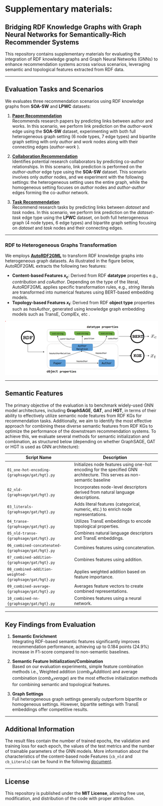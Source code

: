 # Supplementary materials: 
## Bridging RDF Knowledge Graphs with Graph Neural Networks for Semantically-Rich Recommender Systems

This repository contains supplementary materials for evaluating the integration of RDF knowledge graphs and Graph Neural Networks (GNNs) to enhance recommendation systems across various scenarios, leveraging semantic and topological features extracted from RDF data.

---

## Evaluation Tasks and Scenarios

We evaluates three recommendation scenarios using RDF knowledge graphs from **SOA-SW** and **LPWC** datasets:

1. **[Paper Recommendation](./paper-recommendation)**  
   Recommends research papers by predicting links between author and works. In this scenario, we perform link prediction on
the _author-work_ edge using the **SOA-SW** dataset, experimenting with both full
heterogeneous graph setting (6 node types, 7 edge types) and bipartite graph
setting with only _author_ and _work_ nodes along with their connecting
edges (_author-work_ ).

2. **[Collaboration Recommendation](./collaboration-recommendation)**  
   Identifies potential research collaborators by predicting co-author relationships. In this scenario, link prediction is performed on the _author-author_ edge type using the **SOA-SW** dataset. This
scenario involves only _author_ nodes, and we experiment with the following settings: the heterogeneous setting uses the entire graph, while the homogeneous setting focuses on _author_ nodes and _author-author_ edges forming the co-author network.

3. **[Task Recommendation](./task-recommendation)**  
   Recommend research tasks by predicting links between _dataset_ and _task_ nodes. In this scenario, we perform link prediction on the _dataset-task_ edge type using the **LPWC** dataset, on both full heterogeneous
graph (4 node types, 6 edge types) and bipartite graph setting focusing on _dataset_ and _task_ nodes and their connecting edges.

---

### RDF to Heterogeneous Graphs Transformation
We employs [**AutoRDF2GML**](https://github.com/davidlamprecht/AutoRDF2GML) to transform RDF knowledge graphs into heterogeneous graph datasets. As illustrated in the figure below, AutoRDF2GML extracts the following two features:
- **Content-based Features  $x_c$**: Derived from RDF **datatype** properties e.g., _contribution_ and _coAuthor_. Depending on the type of the literal, AutoRDF2GML applies specific transformation rules, e.g., _string_ literals are transformed into numerical features using BERT-based embedding models.
- **Topology-based Features $x_t$**: Derived from RDF **object type** properties such as _hasAuthor_, generated using knowledge graph embedding models such as TransE, ComplEx, etc .

![Local Image](autordf2gml.png)

---

## Semantic Features

The primary objective of the evaluation is to benchmark widely-used GNN model architectures, including **GraphSAGE**, **GAT**, and **HGT**, in terms of their ability to effectively utilize semantic node features from RDF KGs for recommendation tasks. Additionally, we aim to identify the most effective approach for combining these diverse semantic features from RDF KGs to optimize the performance of the downstream recommendation systems. To achieve this, we evaluate several methods for semantic initialization and combination, as structured below (depending on whether GraphSAGE, GAT or HGT is used as GNN architecture):

| Script Name                                   | Description                                                                                     |
|----------------------------------------------|-------------------------------------------------------------------------------------------------|
| `01_one-hot-encoding-{graphsage/gat/hgt}.py` | Initializes node features using one-hot encoding for the specified GNN architecture. This serves as non-semantic baseline           |
| `02_nld-{graphsage/gat/hgt}.py`              | Incorporates node-level descriptors derived from natural language descriptions.                |
| `03_literals-{graphsage/gat/hgt}.py`         | Adds literal features (categorical, numeric, etc.) to enrich node representations.             |
| `04_transe-{graphsage/gat/hgt}.py`           | Utilizes TransE embeddings to encode topological properties.                                   |
| `05_nld-transe-{graphsage/gat/hgt}.py`       | Combines natural language descriptors and TransE embeddings.                                   |
| `06_combined-concatenated-{graphsage/gat/hgt}.py` | Combines features using concatenation.                                                         |
| `07_combined-addition-{graphsage/gat/hgt}.py` | Combines features using addition.                                                              |
| `08_combined-addition-weighted-{graphsage/gat/hgt}.py` | Applies weighted addition based on feature importance.                                          |
| `09_combined-average-{graphsage/gat/hgt}.py` | Averages feature vectors to create combined representations.                                   |
| `10_combined-nn-{graphsage/gat/hgt}.py`      | Combines features using a neural network.                                                      |

---

## Key Findings from Evaluation

1. **Semantic Enrichment**  
   Integrating RDF-based semantic features significantly improves recommendation performance, achieving up to 0.184 points (24.9%) increase in F1-score compared to non-semantic baselines.

2. **Semantic Feature Initialization/Combination**  
   Based on our evaluation experiments, simple feature combination methods i.e., Weighted addition ($comb_WAddition$) and average combination ($comb_Average$) are the most effective initialization methods for combining semantic and topological features.

3. **Graph Settings**  
   Full heterogeneous graph settings generally outperform bipartite or homogeneous settings. However, bipartite settings with TransE embeddings offer competitive results.

---

## Additional Information
The result files contain the number of trained epochs, the validation and training loss for each epoch, the values of the test metrics and the number of trainable parameters of the GNN models. More information about the characteristics of the content-based node Features (`cb_nld` and `cb_Literals`) can be found in the following [document](./content-based-nodes-feature-characteristics.pdf).

---


## License

This repository is published under the **MIT License**, allowing free use, modification, and distribution of the code with proper attribution.
